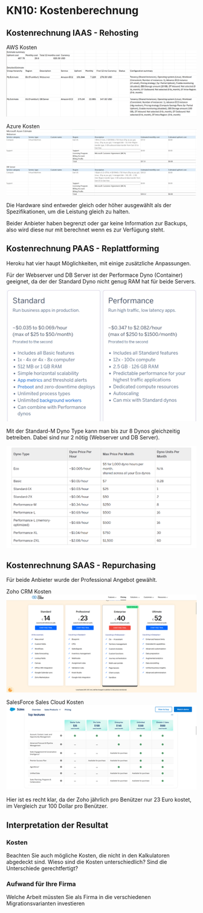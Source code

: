 # KN10: Kostenberechnung

## Kostenrechnung IAAS - Rehosting

AWS Kosten
![AWS Pricing](<Screenshot 2025-01-17 141706.png>)

Azure Kosten
![Azure Pricing](<Screenshot 2025-01-17 141048.png>)

Die Hardware sind entweder gleich oder höher ausgewählt als der Spezifikationen, um die Leistung gleich zu halten.

Beider Anbieter haben begrenzt oder gar keine Information zur Backups, also wird diese nur mit berechnet wenn es zur Verfügung steht.

## Kostenrechnung PAAS - Replattforming

Heroku hat vier haupt Möglichkeiten, mit einige zusätzliche Anpassungen. 

Für der Webserver und DB Server ist der Performace Dyno (Container) geeignet, da der der Standard Dyno nicht genug RAM hat für beide Servers.

![Heruko](<Screenshot 2025-01-17 143239.png>)

Mit der Standard-M Dyno Type kann man bis zur 8 Dynos gleichzeitig betreiben. Dabei sind nur 2 nötig (Webserver und DB Server).

![Heroku Dyno Types](<Screenshot 2025-01-17 143305.png>)


## Kostenrechnung SAAS - Repurchasing

Für beide Anbieter wurde der Professional Angebot gewählt.

Zoho CRM Kosten
![Zoho CRM Pricing](<Screenshot 2025-01-17 153207.png>)

SalesForce Sales Cloud Kosten
![SalesForce Sales Cloud Pricing](<Screenshot 2025-01-17 153339.png>)

Hier ist es recht klar, da der Zoho jährlich pro Benützer nur 23 Euro kostet, im Vergleich zur 100 Dollar pro Benützer.

## Interpretation der Resultat

### Kosten
Beachten Sie auch mögliche Kosten, die nicht in den Kalkulatoren abgedeckt sind. Wieso sind die Kosten unterschiedlich? Sind die Unterschiede gerechtfertigt?

### Aufwand für Ihre Firma
Welche Arbeit müssten Sie als Firma in die verschiedenen Migrationsvarianten investieren